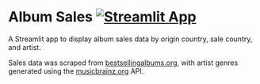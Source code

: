 # Album Sales [![Streamlit App](https://static.streamlit.io/badges/streamlit_badge_black_white.svg)](https://tbennett-ca-album-sales-streamlit-app-1c59mk.streamlit.app/)

A Streamlit app to display album sales data by origin country, sale country, and artist. 

Sales data was scraped from [bestsellingalbums.org](https://bestsellingalbums.org/), with artist genres generated using the [musicbrainz.org](https://musicbrainz.org/) API.

